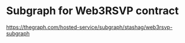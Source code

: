 # Subgraph for Web3RSVP contract

https://thegraph.com/hosted-service/subgraph/stashag/web3rsvp-subgraph